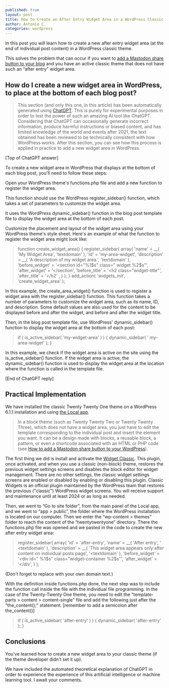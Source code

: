 ```yaml
---
published: true
layout: post
title: How to Create an After Entry Widget Area in a WordPress Classic Theme
author: Antonio C.
categories: wordpress
---
```

In this post you will learn how to create a new after entry widget area (at the end of individual post content) in a WordPress classic theme.

This solves the problem that can occur if you want to [add a Mastodon share button to your blog](https://blogpocket.github.io/wordpress-button-mastodon/) and you have an active classic theme that does not have such an “after entry” widget area.
 
## How do I create a new widget area in WordPress, to place at the bottom of each blog post?

> This section (and only this one, in this article) has been automatically generated using [ChatGPT](https://chat.openai.com/chat). This is purely for experimental purposes in order to test the power of such an amazing AI tool like ChatGPT. Considering that ChatGPT can occasionally generate incorrect information, produce harmful instructions or biased content, and has limited knowledge of the world and events after 2021, the text obtained has been reviewed to be technically consistent with how WordPress works. After this section, you can see how this process is applied in practice to add a new widget area in WordPress.

[Top of ChatGPT answer]

To create a new widget area in WordPress that displays at the bottom of each blog post, you'll need to follow these steps:

Open your WordPress theme's functions.php file and add a new function to register the widget area. 

This function should use the WordPress register_sidebar() function, which takes a set of parameters to customize the widget area.

It uses the WordPress dynamic_sidebar() function in the blog post template file to display the widget area at the bottom of each post.

Customize the placement and layout of the widget area using your WordPress theme's style sheet.
Here's an example of what the function to register the widget area might look like:
 
> function create_widget_area() {
  register_sidebar( array(
    'name' = __( 'My Widget Area', 'textdomain' ),
    'id' = 'my-area-widget',
    'description' = __( 'A description of my widget area.', 'textdomain' ),
    'before_widget' = '<section id="%1$s" class=" widget %2$s"',
    'after_widget' = '</section',
    'before_title' = '<h2 class="widget-title"',
    'after_title' = '</h2' ,
  ) );
}
add_action( 'widgets_init', 'create_widget_area' );
 
In this example, the create_area_widget() function is used to register a widget area with the register_sidebar() function. This function takes a number of parameters to customize the widget area, such as its name, ID, and description. Some default values ​​are also used for the content to be displayed before and after the widget, and before and after the widget title.

Then, in the blog post template file, use WordPress' dynamic_sidebar() function to display the widget area at the bottom of each post:
 
> if ( is_active_sidebar( 'my-widget-area' ) ) {
  dynamic_sidebar( ' my-area-widget' );
}
 
In this example, we check if the widget area is active on the site using the is_active_sidebar() function. If the widget area is active, the dynamic_sidebar() function is used to display the widget area at the location where the function is called in the template file.

[End of ChatGPT reply]
 
## Practical Implementation

We have installed the classic Twenty Twenty One theme on a WordPress 6.1.1 installation and using [the Local app](https://www.blogpocket.com/2021/11/22/crear-web-pruebas-local/).

> In a block theme (such as Twenty Twenty Two or Twenty Twenty Three), which does not have a widget area, you just have to edit the template corresponding to the individual post and insert the element you want. It can be a design made with blocks, a reusable block, a pattern, or even a shortcode associated with an HTML or PHP code (see [How to add a Mastodon share button to your WordPress](https://blogpocket.github.io/wordpress-button-mastodon/)).

The first thing we did is install and activate the [Widget Classic](https://es.wordpress.org/plugins/classic-widgets/). This plugin, once activated, and when you use a classic (non-block) theme, restores the previous widget settings screens and disables the block editor for widget management. There are no other settings, the classic widget settings screens are enabled or disabled by enabling or disabling this plugin. Classic Widgets is an official plugin maintained by the WordPress team that restores the previous ("classic") WordPress widget screens. You will receive support and maintenance until at least 2024 or as long as needed.

Then, we went to “Go to site folder”, from the main panel of the Local app, and we went to “app > public”, the folder where the WordPress installation is located on our computer.
Then we enter the “wp-content > themes” folder to reach the content of the “twentytwentyone” directory. There the functions.php file was opened and we pasted in the code to create the new after entry widget area:
 
> register_sidebar( array(
	'id' = 'after-entry',
	'name' = __( 'After entry', ' <textdomain' ),
	'description' = __( 'This widget area appears only after content on individual posts page', '<textdomain' ),
	'before_widget' = '<div id=" %1$s" class="widget-container %2$s"',
    'after_widget' = '</div',
) );
 
(Don't forget to replace <textdomain> with your own domain text.)

With the definition inside functions.php done, the next step was to include the function call inside the file with the individual file programming. In the case of the Twenty-Twenty One theme, you need to edit the "template-parts > content > content-single" file and add the following just after the "the_content();" statement. [remember to add a semicolon after the_content()]
 
> if ( is_active_sidebar( 'after-entry' ) ) {
  dynamic_sidebar( 'after-entry' );
}
 
## Conclusions
  
You've learned how to create a new widget area to your classic theme (if the theme developer didn't set it up).


We have included the automated theoretical explanation of ChatGPT in order to experience the experience of this artificial intelligence or machine learning tool.
I await your comments.
